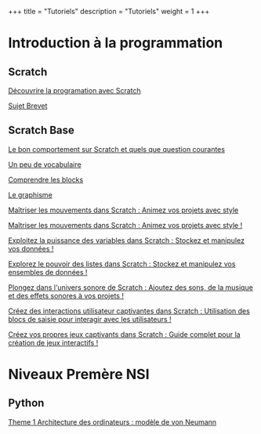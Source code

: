 +++
title = "Tutoriels"
description = "Tutoriels"
weight = 1
+++

<h1>Introduction à la programmation</h1>

<h2>Scratch</h2>

<content>

[Découvrire la programation avec Scratch](./tuto1)

</content>

<div></div>

<content>

[Sujet Brevet](./tutobrevet)

</content>

<h2>Scratch Base</h2>

<content>

[Le bon comportement sur Scratch et quels que question courantes](./tuto3)

</content>

<div></div>

<content>

[Un peu de vocabulaire](./tuto4)

</content>

<div></div>

<content>

[Comprendre les blocks](./tuto5)

</content>

<div></div>

<content>

[Le graphisme](./tuto6)

</content>


<div></div>

<content>

[Maîtriser les mouvements dans Scratch : Animez vos projets avec style ](./tuto7)

</content>

<div></div>

<content>

[Maîtriser les mouvements dans Scratch : Animez vos projets avec style !](./tuto8)

</content>

<div></div>

<content>

[Exploitez la puissance des variables dans Scratch : Stockez et manipulez vos données !](./tuto9)

</content>

<div></div>

<content>

[Explorez le pouvoir des listes dans Scratch : Stockez et manipulez vos ensembles de données !](./tuto10)

</content>

<div></div>

<content>

[Plongez dans l'univers sonore de Scratch : Ajoutez des sons, de la musique et des effets sonores à vos projets !](./tuto11)

</content>

<div></div>

<content>

[Créez des interactions utilisateur captivantes dans Scratch : Utilisation des blocs de saisie pour interagir avec les utilisateurs !](./tuto12)

</content>

<div></div>

<content>

[Créez vos propres jeux captivants dans Scratch : Guide complet pour la création de jeux interactifs !](./tuto13)

</content>

<h1>Niveaux Premère NSI</h1>

<h2>Python</h2>

<div></div>

<content>

[Theme 1 Architecture des ordinateurs : modèle de von Neumann](./tuto14)

</content>